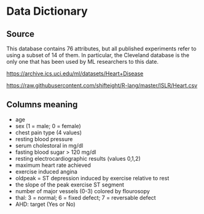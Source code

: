 # Data Dictionary

## Source
This database contains 76 attributes, but all published experiments refer to using a subset of 14 of them. 
In particular, the Cleveland database is the only one that has been used by ML researchers to this date. 

https://archive.ics.uci.edu/ml/datasets/Heart+Disease

https://raw.githubusercontent.com/shifteight/R-lang/master/ISLR/Heart.csv


## Columns meaning
* age
* sex (1 = male; 0 = female)
* chest pain type (4 values)
* resting blood pressure
* serum cholestoral in mg/dl
* fasting blood sugar > 120 mg/dl
* resting electrocardiographic results (values 0,1,2)
* maximum heart rate achieved
* exercise induced angina
* oldpeak = ST depression induced by exercise relative to rest
* the slope of the peak exercise ST segment
* number of major vessels (0-3) colored by flourosopy
* thal: 3 = normal; 6 = fixed defect; 7 = reversable defect
* AHD: target (Yes or No)

